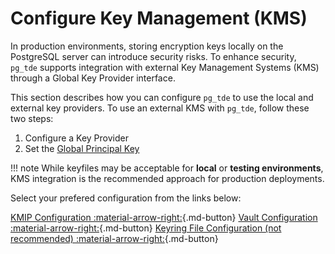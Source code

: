 # Configure Key Management (KMS)

In production environments, storing encryption keys locally on the PostgreSQL server can introduce security risks. To enhance security, `pg_tde` supports integration with external Key Management Systems (KMS) through a Global Key Provider interface.

This section describes how you can configure `pg_tde` to use the local and external key providers.
To use an external KMS with `pg_tde`, follow these two steps:

1. Configure a Key Provider
2. Set the [Global Principal Key](set-principal-key.md)

!!! note
     While keyfiles may be acceptable for **local** or **testing environments**, KMS integration is the recommended approach for production deployments.

Select your prefered configuration from the links below:

[KMIP Configuration :material-arrow-right:](kmip-server.md){.md-button} [Vault Configuration :material-arrow-right:](vault.md){.md-button} [Keyring File Configuration (not recommended) :material-arrow-right:](keyring.md){.md-button}
